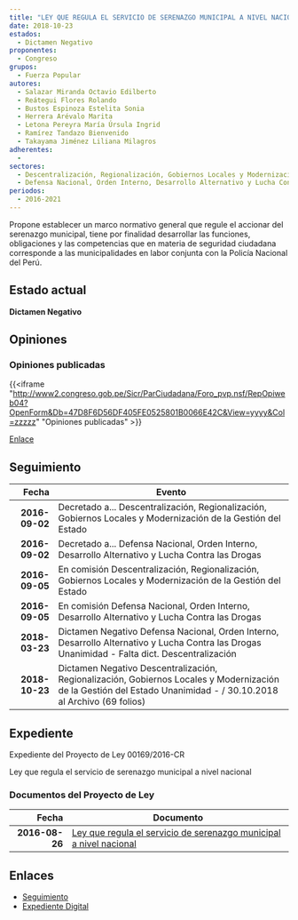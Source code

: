```yaml
---
title: "LEY QUE REGULA EL SERVICIO DE SERENAZGO MUNICIPAL A NIVEL NACIONAL"
date: 2018-10-23
estados: 
  - Dictamen Negativo
proponentes: 
  - Congreso
grupos: 
  - Fuerza Popular
autores: 
  - Salazar Miranda Octavio Edilberto
  - Reátegui Flores Rolando
  - Bustos Espinoza Estelita Sonia
  - Herrera Arévalo Marita
  - Letona Pereyra María Úrsula Ingrid
  - Ramírez Tandazo Bienvenido
  - Takayama Jiménez Liliana Milagros
adherentes: 
  - 
sectores: 
  - Descentralización, Regionalización, Gobiernos Locales y Modernización de la Gestión del Estado
  - Defensa Nacional, Orden Interno, Desarrollo Alternativo y Lucha Contra las Drogas
periodos: 
  - 2016-2021
---
```


Propone establecer un marco normativo general que regule el accionar del serenazgo municipal, tiene por finalidad desarrollar las funciones, obligaciones y las competencias que en materia de seguridad ciudadana corresponde a las municipalidades en labor conjunta con la Policía Nacional del Perú.


## Estado actual

**Dictamen Negativo**

## Opiniones

### Opiniones publicadas

{{<iframe "http://www2.congreso.gob.pe/Sicr/ParCiudadana/Foro_pvp.nsf/RepOpiweb04?OpenForm&Db=47D8F6D56DF405FE0525801B0066E42C&View=yyyy&Col=zzzzz" "Opiniones publicadas" >}}

[Enlace](http://www2.congreso.gob.pe/Sicr/ParCiudadana/Foro_pvp.nsf/RepOpiweb04?OpenForm&Db=47D8F6D56DF405FE0525801B0066E42C&View=yyyy&Col=zzzzz)

## Seguimiento

| Fecha | Evento |
|------:|--------|
| **2016-09-02** | Decretado a... Descentralización, Regionalización, Gobiernos Locales y Modernización de la Gestión del Estado|
| **2016-09-02** | Decretado a... Defensa Nacional, Orden Interno, Desarrollo Alternativo y Lucha Contra las Drogas|
| **2016-09-05** | En comisión Descentralización, Regionalización, Gobiernos Locales y Modernización de la Gestión del Estado|
| **2016-09-05** | En comisión Defensa Nacional, Orden Interno, Desarrollo Alternativo y Lucha Contra las Drogas|
| **2018-03-23** | Dictamen Negativo Defensa Nacional, Orden Interno, Desarrollo Alternativo y Lucha Contra las Drogas Unanimidad - Falta dict. Descentralización|
| **2018-10-23** | Dictamen Negativo Descentralización, Regionalización, Gobiernos Locales y Modernización de la Gestión del Estado Unanimidad - / 30.10.2018 al Archivo (69 folios)|


## Expediente

Expediente del Proyecto de Ley 00169/2016-CR

Ley que regula el servicio de serenazgo municipal a nivel nacional


### Documentos del Proyecto de Ley

| Fecha | Documento |
|------:|--------|
| **2016-08-26** | [Ley que regula el servicio de serenazgo municipal a nivel nacional](http://www.leyes.congreso.gob.pe/Documentos/2016_2021/Proyectos_de_Ley_y_de_Resoluciones_Legislativas/PL0016920160826..pdf) |

## Enlaces 

- [Seguimiento](http://www2.congreso.gob.pe/Sicr/TraDocEstProc/CLProLey2016.nsf/f7fff46988ca05b1052578e100829cc7/d7532a4b31682b3d05258192006df7eb?OpenDocument)
- [Expediente Digital](http://www2.congreso.gob.pehttp://www2.congreso.gob.pe/Sicr/TraDocEstProc/CLProLey2016.nsf/f7fff46988ca05b1052578e100829cc7/d7532a4b31682b3d05258192006df7eb?OpenDocument&Click=05257FB7005EB655.eb71d0cf91d8294e05256cdf006b5706/$Body/0.1C6C)
